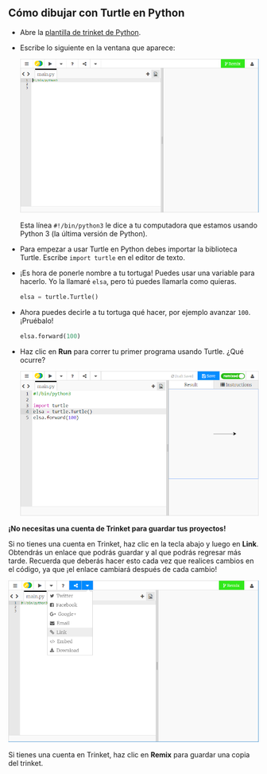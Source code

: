 ## Cómo dibujar con Turtle en Python

+ Abre la [plantilla de trinket de Python](http://jumpto.cc/python-new).

+ Escribe lo siguiente en la ventana que aparece:
    
    ![captura de pantalla](images/trinket.PNG)
    
    Esta línea `#!/bin/python3` le dice a tu computadora que estamos usando Python 3 (la última versión de Python).

+ Para empezar a usar Turtle en Python debes importar la biblioteca Turtle. Escribe `import turtle` en el editor de texto.

+ ¡Es hora de ponerle nombre a tu tortuga! Puedes usar una variable para hacerlo. Yo la llamaré `elsa`, pero tú puedes llamarla como quieras.
    
    ```python
    elsa = turtle.Turtle()
    ```

+ Ahora puedes decirle a tu tortuga qué hacer, por ejemplo avanzar `100`. ¡Pruébalo!
    
    ```python
    elsa.forward(100)
    ```

+ Haz clic en **Run** para correr tu primer programa usando Turtle. ¿Qué ocurre?
    
    ![](images/import-turtle.png)

**¡No necesitas una cuenta de Trinket para guardar tus proyectos!**

Si no tienes una cuenta en Trinket, haz clic en la tecla abajo y luego en **Link**. Obtendrás un enlace que podrás guardar y al que podrás regresar más tarde. Recuerda que deberás hacer esto cada vez que realices cambios en el código, ya que ¡el enlace cambiará después de cada cambio!

![captura de pantalla](images/trinket-link.PNG)

Si tienes una cuenta en Trinket, haz clic en **Remix** para guardar una copia del trinket.